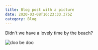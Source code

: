 ```yaml
---
title: Blog post with a picture
date: 2020-03-08T16:23:33.375Z
category: Blog
---
```

Didn't we have a lovely time by the beach?

![doo be doo](/images/33017694648_9f62a8ca25_k.jpg "wup wup")